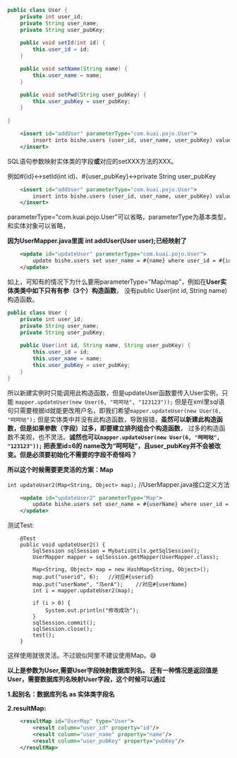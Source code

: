 ```java
public class User {
    private int user_id;
    private String user_name;
    private String user_pubKey;
    
    public void setId(int id) {
        this.user_id = id;
    }

    public void setName(String name) {
        this.user_name = name;
    }

    public void setPwd(String user_pubKey) {
        this.user_pubKey = user_pubKey;
    }
    
}
```

```xml
    <insert id="addUser" parameterType="com.kuai.pojo.User">
        insert into bishe.users (user_id, user_name, user_pubKey) values (#{id},#{name},#{user_pubKey});
    </insert>
```

SQL语句参数映射实体类的字段**或**对应的setXXX方法的XXX。 

例如#{id}<->setId(int id)、#{user_pubKey}<->private String user_pubKey

```xml
    <insert id="addUser" parameterType="com.kuai.pojo.User">
        insert into bishe.users (user_id, user_name, user_pubKey) values (#{id},#{name},#{user_pubKey});
    </insert>
```
parameterType="com.kuai.pojo.User"可以省略，parameterType为基本类型，和实体对象可以省略，

**因为UserMapper.java里面 int addUser(User user);已经映射了**


```xml
    <update id="updateUser" parameterType="com.kuai.pojo.User">
        update bishe.users set user_name = #{name} where user_id = #{id};
    </update>
```
如上，可知有的情况下为什么要用parameterType="Map/map"，例如在**User实体类类中如下只有有参（3个）构造函数**，
没有public User(int id, String name)构造函数。

```java
public class User {
    private int user_id;
    private String user_name;
    private String user_pubKey;
    
    public User(int id, String name, String user_pubKey) {
        this.user_id = id;
        this.user_name = name;
        this.user_pubKey = user_pubKey;
    }
}
```

所以新建实例时只能调用此构造函数，但是updateUser函数要传入User实例，只能
```mapper.updateUser(new User(6, "呵呵哒", "123123"));```
但是在xml里sql语句只需要根据id就能更改用户名，即我们希望```mapper.updateUser(new User(6, "呵呵哒");```
但是实体类中并没有此构造函数，导致报错，**虽然可以新建此构造函数，但是如果参数（字段）过多，即要建立排列组合个构造函数**，
过多的构造函数不美观，也不灵活。**诚然也可以```mapper.updateUser(new User(6, "呵呵哒", "123123"));```
把表里id=6的 name改为“呵呵哒”，且user_pubKey并不会被改变。但是必须要初始化不需要的字段不奇怪吗？**

**所以这个时候需要更灵活的方案：Map**

```int updateUser2(Map<String, Object> map);``` //UserMapper.java接口定义方法

```xml
    <update id="updateUser2" parameterType="Map">
        update bishe.users set user_name = #{userName} where user_id = #{userid};
    </update>
```
测试Test:

```
    @Test
    public void updateUser2() {
        SqlSession sqlSession = MybatisUtils.getSqlSession();
        UserMapper mapper = sqlSession.getMapper(UserMapper.class);

        Map<String, Object> map = new HashMap<String, Object>();
        map.put("userid", 6);   //对应#{userid}
        map.put("userName", "马erA");    //对应#{userName}
        int i = mapper.updateUser2(map);
        
        if (i > 0) {
            System.out.println("修改成功");
        }
        sqlSession.commit();
        sqlSession.close();
        test();
    }
```
这样使用就很灵活。不过貌似阿里不建议使用Map。😅

**以上是参数为User,需要User字段映射数据库列名。
还有一种情况是返回值是User，需要数据库列名映射User字段，这个时候可以通过**

**1.起别名：数据库列名 as 实体类字段名**

**2.resultMap:** 
```xml
    <resultMap id="UserMap" type="User">
        <result column="user_id" property="id"/>
        <result column="user_name" property="name"/>
        <result column="user_pubKey" property="pubKey"/>
    </resultMap>
```
